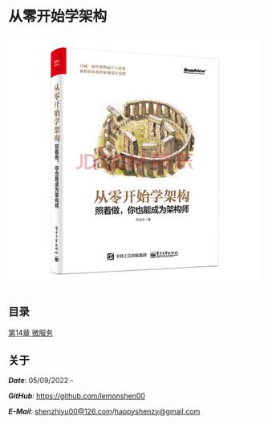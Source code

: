# 从零开始学架构

![Cover](cover.jpg)

## 目录

[第14章 微服务]([https://github.com/lemonshen00/reading-record/blob/main/swe-book/content/ch01.md](https://github.com/lemonshen00/reading-record/blob/main/%E4%BB%8E%E9%9B%B6%E5%BC%80%E5%A7%8B%E5%AD%A6%E6%9E%B6%E6%9E%84/%E7%AC%AC14%E7%AB%A0%20%E5%BE%AE%E6%9C%8D%E5%8A%A1/README.md))

## 关于

***Date***: 05/09/2022 -

***GitHub***: https://github.com/lemonshen00

***E-Mail***: shenzhiyu00@126.com/happyshenzy@gmail.com

